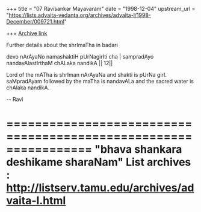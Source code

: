+++
title = "07 Ravisankar Mayavaram"
date = "1998-12-04"
upstream_url = "https://lists.advaita-vedanta.org/archives/advaita-l/1998-December/009721.html"

+++
[Archive link](https://lists.advaita-vedanta.org/archives/advaita-l/1998-December/009721.html)

Further details about the shrImaTha in badari

devo nArAyaNo namashaktiH pUrNagirIti cha |
sampradAyo nandavAlastIrthaM chALaka nandikA || 12||

Lord of the mATha is shrIman nArAyaNa and shakti is
pUrNa girI. saMpradAyam followed by the maTha is nandavALa and
the sacred water is chAlaka nandikA.

--
Ravi

================================================================
"bhava shankara deshikame sharaNam"
List archives : http://listserv.tamu.edu/archives/advaita-l.html
================================================================

